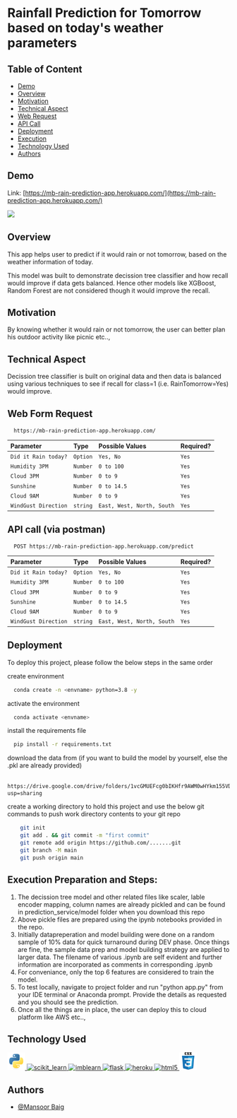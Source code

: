 
# Rainfall Prediction for Tomorrow based on today's weather parameters

## Table of Content
  * [Demo](#demo)
  * [Overview](#overview)
  * [Motivation](#motivation)
  * [Technical Aspect](#technical-aspect)
  * [Web Request](#web-form-request)
  * [API Call](#api-call-via-postman)
  * [Deployment](#deployment)
  * [Execution](#execution-preparation-and-steps)
  * [Technology Used](#technology-used)
  * [Authors](#authors)
  
## Demo
Link: [https://mb-rain-prediction-app.herokuapp.com/](https://mb-rain-prediction-app.herokuapp.com/)

[![](https://imgur.com/0t3Bco8)](https://mb-rain-prediction-app.herokuapp.com/)

## Overview
This app helps user to predict if it would rain or not tomorrow, based on the weather information of today. 

This model was built to demonstrate decission tree classifier and how recall would improve if data gets balanced. Hence other models like XGBoost, Random Forest are not considered though it would improve the recall. 

## Motivation
By knowing whether it would rain or not tomorrow, the user can better plan his outdoor activity like picnic etc..,

## Technical Aspect 
Decission tree classifier is built on original data and then data is balanced using various techniques to see if recall for class=1 (i.e. RainTomorrow=Yes) would improve.

## Web Form Request

```http
  https://mb-rain-prediction-app.herokuapp.com/
```

| Parameter | Type     | Possible Values  | Required?   |
| :-------- | :------- | :--------------- | ----------- |
| `Did it Rain today?` | `Option` |  `Yes, No` | `Yes` |
| `Humidity 3PM` | `Number` |  `0 to 100` | `Yes` |
| `Cloud 3PM` | `Number` |  `0 to 9` | `Yes` |
| `Sunshine` | `Number` |  `0 to 14.5` | `Yes` |
| `Cloud 9AM` | `Number` |  `0 to 9` | `Yes` |
| `WindGust Direction` | `string` | `East, West, North, South` |  `Yes` |

## API call (via postman)

```http
  POST https://mb-rain-prediction-app.herokuapp.com/predict
```

| Parameter | Type     | Possible Values  | Required?   |
| :-------- | :------- | :--------------- | ----------- |
| `Did it Rain today?` | `Option` |  `Yes, No` | `Yes` |
| `Humidity 3PM` | `Number` |  `0 to 100` | `Yes` |
| `Cloud 3PM` | `Number` |  `0 to 9` | `Yes` |
| `Sunshine` | `Number` |  `0 to 14.5` | `Yes` |
| `Cloud 9AM` | `Number` |  `0 to 9` | `Yes` |
| `WindGust Direction` | `string` | `East, West, North, South` |  `Yes` |

## Deployment

To deploy this project, please follow the below steps in the same order 

create environment

```bash
  conda create -n <envname> python=3.8 -y
```

activate the environment

```bash
  conda activate <envname>
```

install the requirements file

```bash
  pip install -r requirements.txt
```

download the data from (if you want to build the model by yourself, else the .pkl are already provided)

```http
  https://drive.google.com/drive/folders/1vcGMUEFcg0bIKHfr9AWM0wHYkm155VD3?usp=sharing
```

create a working directory to hold this project and use the below git commands 
to push work directory contents to your git repo

```bash
    git init
    git add . && git commit -m "first commit"
    git remote add origin https://github.com/.......git
    git branch -M main
    git push origin main
```


## Execution Preparation and Steps:
1. The decission tree model and other related files like scaler, lable encoder mapping, column 
names are already pickled and can be found in prediction_service/model folder when you download this repo
2. Above pickle files are prepared using the ipynb notebooks provided in the repo.
3. Initially datapreperation and model building were done on a random sample of 10% data for quick turnaround during DEV phase. Once things are fine, the sample data prep and model building strategy are applied to larger data. The filename of various .ipynb are self evident and further information are incorporated as comments in corresponding .ipynb
4. For conveniance, only the top 6 features are considered to train the model.
5. To test locally, navigate to project folder and run "python app.py" from your IDE terminal or Anaconda prompt. Provide the details as requested and you should see the prediction.
6. Once all the things are in place, the user can deploy this to cloud platform like AWS etc..,

## Technology Used
<p align="left">

<a href="https://www.python.org" target="_blank"> 
<img src="https://raw.githubusercontent.com/devicons/devicon/master/icons/python/python-original.svg" alt="python" 
width="40" height="40"/> </a>

<a href="https://scikit-learn.org/" target="_blank"> 
<img src="https://upload.wikimedia.org/wikipedia/commons/0/05/Scikit_learn_logo_small.svg" alt="scikit_learn" 
width="40" height="40"/> </a>

<a href="https://imbalanced-learn.org/stable/" target="_blank"> 
<img src="https://imgur.com/U43W65a.png" alt="imblearn" width="40" height="40"/> </a>

<a href="https://flask.palletsprojects.com/" target="_blank"> 
<img src="https://www.vectorlogo.zone/logos/pocoo_flask/pocoo_flask-icon.svg" alt="flask" width="40" height="40"/> </a>

<a href="https://heroku.com" target="_blank"> 
<img src="https://www.vectorlogo.zone/logos/heroku/heroku-icon.svg" alt="heroku" width="40" height="40"/> </a>

<a href="https://www.w3schools.com/html/" target="_blank"> 
<img src="https://www.vectorlogo.zone/logos/w3_html5/w3_html5-icon.svg" alt="html5" width="40" height="40"/> </a>

<a href="https://www.w3schools.com/css/" target="_blank"> 
<img src="https://raw.githubusercontent.com/devicons/devicon/master/icons/css3/css3-original-wordmark.svg" 
alt="css3" width="40" height="40"/> </a>

</p>


## Authors

- [@Mansoor Baig](https://github.com/MansoorAB)

  


  